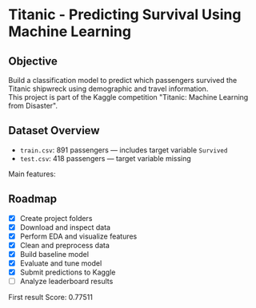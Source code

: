 # Titanic - Predicting Survival Using Machine Learning

## Objective

Build a classification model to predict which passengers survived the Titanic shipwreck using demographic and travel information.  
This project is part of the Kaggle competition "Titanic: Machine Learning from Disaster".


## Dataset Overview

- `train.csv`: 891 passengers — includes target variable `Survived`
- `test.csv`: 418 passengers — target variable missing

Main features:






## Roadmap

- [x] Create project folders
- [x] Download and inspect data
- [x] Perform EDA and visualize features
- [x] Clean and preprocess data
- [x] Build baseline model
- [x] Evaluate and tune model
- [x] Submit predictions to Kaggle
- [ ] Analyze leaderboard results

First result Score: 0.77511 